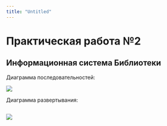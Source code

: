 ```yaml
---
title: "Untitled"
---
```


# Практическая работа №2
## Информационная система Библиотеки
Диаграмма последовательностей:

![](https://github.com/anyam/TMP/blob/main/lab2/послед.png)

Диаграмма развертывания:

![](https://github.com/anyam/TMP/blob/main/lab2/разв.png)
---
